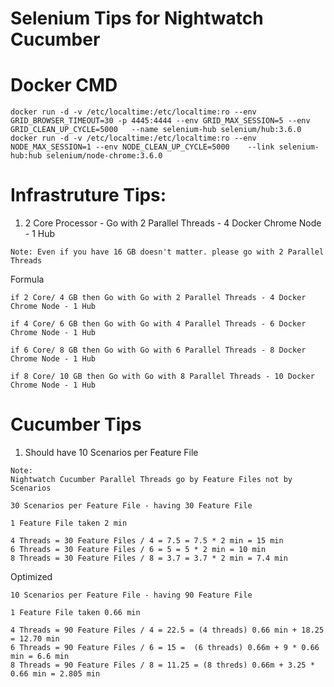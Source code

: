 # Selenium Tips for Nightwatch Cucumber

# Docker CMD
```
docker run -d -v /etc/localtime:/etc/localtime:ro --env GRID_BROWSER_TIMEOUT=30 -p 4445:4444 --env GRID_MAX_SESSION=5 --env GRID_CLEAN_UP_CYCLE=5000   --name selenium-hub selenium/hub:3.6.0
docker run -d -v /etc/localtime:/etc/localtime:ro --env NODE_MAX_SESSION=1 --env NODE_CLEAN_UP_CYCLE=5000    --link selenium-hub:hub selenium/node-chrome:3.6.0
```
# Infrastruture Tips:

1. 2 Core Processor - Go with 2 Parallel Threads - 4 Docker Chrome Node - 1 Hub
```
Note: Even if you have 16 GB doesn't matter. please go with 2 Parallel Threads
```
Formula
```
if 2 Core/ 4 GB then Go with Go with 2 Parallel Threads - 4 Docker Chrome Node - 1 Hub

if 4 Core/ 6 GB then Go with Go with 4 Parallel Threads - 6 Docker Chrome Node - 1 Hub

if 6 Core/ 8 GB then Go with Go with 6 Parallel Threads - 8 Docker Chrome Node - 1 Hub

if 8 Core/ 10 GB then Go with Go with 8 Parallel Threads - 10 Docker Chrome Node - 1 Hub
```

# Cucumber Tips

1.  Should have 10 Scenarios per Feature File
```
Note:
Nightwatch Cucumber Parallel Threads go by Feature Files not by Scenarios
```

```
30 Scenarios per Feature File - having 30 Feature File

1 Feature File taken 2 min

4 Threads = 30 Feature Files / 4 = 7.5 = 7.5 * 2 min = 15 min
6 Threads = 30 Feature Files / 6 = 5 = 5 * 2 min = 10 min
8 Threads = 30 Feature Files / 8 = 3.7 = 3.7 * 2 min = 7.4 min
```
Optimized
```
10 Scenarios per Feature File - having 90 Feature File

1 Feature File taken 0.66 min

4 Threads = 90 Feature Files / 4 = 22.5 = (4 threads) 0.66 min + 18.25 = 12.70 min
6 Threads = 90 Feature Files / 6 = 15 =  (6 threads) 0.66m + 9 * 0.66 min = 6.6 min
8 Threads = 90 Feature Files / 8 = 11.25 = (8 threds) 0.66m + 3.25 * 0.66 min = 2.805 min
```





